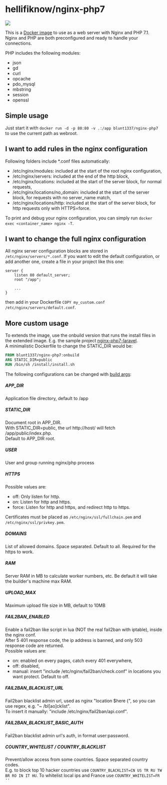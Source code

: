 # hellifiknow/nginx-php7

[![](https://images.microbadger.com/badges/image/blunt1337/nginx-php7.svg)](https://microbadger.com/images/blunt1337/nginx-php7)

This is a [Docker image](https://www.docker.com/) to use as a web server with Nginx and PHP 7.1.  
Nginx and PHP are both preconfigured and ready to handle your connections.

PHP includes the following modules:
* json
* gd
* curl
* opcache
* pdo_mysql
* mbstring
* session
* openssl

## Simple usage
Just start it with `docker run -d -p 80:80 -v .:/app blunt1337/nginx-php7 ` to use the current path as webroot.

## I want to add rules in the nginx configuration
Following folders include *.conf files automatically:
- /etc/nginx/modules: included at the start of the root nginx configuration,
- /etc/nginx/servers: included at the end of the http block,
- /etc/nginx/locations: included at the start of the server block, for normal requests,
- /etc/nginx/locations/no_domain: included at the start of the server block, for requests with no server_name match,
- /etc/nginx/locations/http: included at the start of the server block, for http requests only with HTTPS=force.

To print and debug your nginx configuration, you can simply run `docker exec <container_name> nginx -T`.

## I want to change the full nginx configuration
All nginx server configuration blocks are stored in `/etc/nginx/servers/*.conf`. If you want to edit the default configuration, or add another one, create a file in your project like this one:
```Nginx
server {
	listen 80 default_server;
	root "/app";
	
	...
}
```
then add in your Dockerfile `COPY my_custom.conf /etc/nginx/servers/default.conf`.

## More custom usage
To extends the image, use the onbuild version that runs the install files in the extended image. E.g. the sample project [nginx-php7-laravel](https://github.com/blunt1337/docker-alpine-nginx-php7-laravel).  
A minimalistic Dockerfile to change the STATIC_DIR would be:
```dockerfile
FROM blunt1337/nginx-php7:onbuild
ARG STATIC_DIR=public
RUN /bin/sh /install/install.sh
```

The following configurations can be changed with [build args](https://docs.docker.com/compose/compose-file/#args):

##### APP_DIR
Application file directory, default to /app

##### STATIC_DIR
Document root in APP_DIR.  
With STATIC_DIR=public, the url http://host/ will fetch /app/public/index.php.  
Default to APP_DIR root.

##### USER
User and group running nginx/php process

##### HTTPS
Possible values are:
- off: Only listen for http.
- on: Listen for http and https.
- force: Listen for http and https, and redirect http to https.

Certificates must be placed as `/etc/nginx/ssl/fullchain.pem` and  `/etc/nginx/ssl/privkey.pem`.

##### DOMAINS
List of allowed domains. Space separated. Default to all. Required for the https to work.

##### RAM
Server RAM in MB to calculate worker numbers, etc. Be default it will take the builder's machine max RAM.

##### UPLOAD_MAX
Maximum upload file size in MB, default to 10MB

##### FAIL2BAN_ENABLED
Enable a fail2ban like script in lua (NOT the real fail2ban with iptable), inside the nginx conf.  
After 5 401 response code, the ip address is banned, and only 503 response code are returned.  
Possible values are:
- on: enabled on every pages, catch every 401 everywhere,
- off: disabled,
- manual: insert "include /etc/nginx/fail2ban/check.conf" in locations you want protect.
Default to off.

##### FAIL2BAN_BLACKLIST_URL
Fail2ban blacklist admin url, used as nginx "location $here {", so you can use regex, e.g. "~ /bl[ao]cklist".  
To insert it manually: "include /etc/nginx/fail2ban/api.conf".

##### FAIL2BAN_BLACKLIST_BASIC_AUTH
Fail2ban blacklist admin url's auth, in format user:password.

##### COUNTRY_WHITELIST / COUNTRY_BLACKLIST
Prevent/allow access from some countries. Space separated country codes.  
E.g. to block top 10 hacker countries use `COUNTRY_BLACKLIST=CN US TR RU TW BR RO IN IT HU`. To whitelist local ips and France use `COUNTRY_WHITELIST=FR ''`

